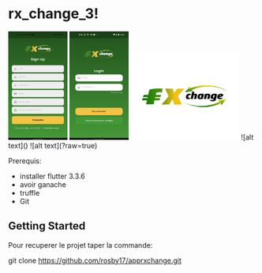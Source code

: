 



# rx_change_3!

<img src="https://github.com/rosby17/apprxchange/blob/master/z_SignUp.png" style=" width:120px ; height:220px "  >
<img src="https://github.com/rosby17/apprxchange/blob/master/z_siign.jpg" style="  width:120px ; height:220px "  >
<img src="https://github.com/rosby17/apprxchange/blob/master/assets/images/rxchange_2noir.png" style=" width:220px ; height:180px"  >
 ![alt text]() ![alt text](?raw=true)



Prerequis: 

- installer flutter   3.3.6
- avoir ganache
- truffle
- Git 
## Getting Started
Pour recuperer le projet taper la commande:

git clone https://github.com/rosby17/apprxchange.git

